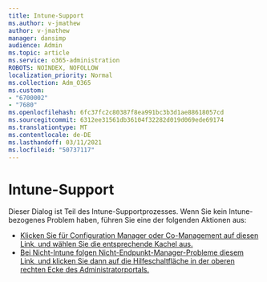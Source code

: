 ```yaml
---
title: Intune-Support
ms.author: v-jmathew
author: v-jmathew
manager: dansimp
audience: Admin
ms.topic: article
ms.service: o365-administration
ROBOTS: NOINDEX, NOFOLLOW
localization_priority: Normal
ms.collection: Adm_O365
ms.custom:
- "6700002"
- "7680"
ms.openlocfilehash: 6fc37fc2c80387f8ea991bc3b3d1ae88618057cd
ms.sourcegitcommit: 6312ee31561db36104f32282d019d069ede69174
ms.translationtype: MT
ms.contentlocale: de-DE
ms.lasthandoff: 03/11/2021
ms.locfileid: "50737117"
---
```

# <a name="intune-support"></a>Intune-Support

Dieser Dialog ist Teil des Intune-Supportprozesses. Wenn Sie kein Intune-bezogenes Problem haben, führen Sie eine der folgenden Aktionen aus:

- [Klicken Sie für Configuration Manager oder Co-Management auf diesen Link, und wählen Sie die entsprechende Kachel aus.](https://endpoint.microsoft.com/#blade/Microsoft_Intune_DeviceSettings/SupportMenu/helpSupport)
- [Bei Nicht-Intune folgen Nicht-Endpunkt-Manager-Probleme diesem Link, und klicken Sie dann auf die Hilfeschaltfläche in der oberen rechten Ecke des Administratorportals.](https://admin.microsoft.com/Adminportal/Home?source=applauncher#/support/requests)
